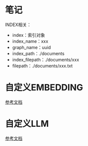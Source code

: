 # 笔记

INDEX相关：

- index：索引对象
- index_name：xxx
- graph_name：uuid
- index_path：./documents
- index_filepath：./documents/xxx
- filepath：./documents/xxx.txt

# 自定义EMBEDDING

[参考文档](https://gpt-index.readthedocs.io/en/latest/how_to/customization/embeddings.html)

# 自定义LLM

[参考文档](https://gpt-index.readthedocs.io/en/latest/how_to/customization/custom_llms.html)